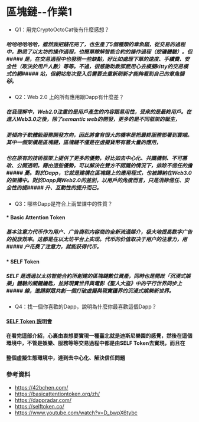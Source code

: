 區塊鏈--作業1
===

* Q1：用完CryptoOctoCat後有什麼感想？
##### 哈哈哈哈哈哈，雖然我把錢花完了，也生產了5個種類的章魚貓，從交易的過程中，熟悉了以太坊的操作過程，也簡單瞭解智能合約的操作過程（挖礦體驗）。但##### 是，在交易過程中也發現一些缺點，好比如處理下單的速度、手續費、安全性（取決於用戶人數）等等。不過，很感謝助教那麽用心去模擬kitty的交易模式的網##### 站，但網站每次登入后需要去重新刷新才能夠看到自己的章魚貓🐱。

* Q2：Web 2.0 上的所有應用跟Dapp有什麼差？
##### 在我理解中，Web2.0注重的是用戶產生的内容跟易用性，受衆的是最終用戶。在進入Web3.0之後，除了semantic web的開發，更多的是不同框架的誕生，
##### 更傾向于軟體級服務開發方向，因此將會有很大的機率是把最終服務部署到雲端。其中一個架構是區塊鏈，區塊鏈不僅是在虛擬貨幣有著大量的應用，
##### 也在原有的技術框架上提供了更多的優勢，好比如去中心化、共識機制、不可篡改、公開透明。藉由這些優勢，可以解決在雙方不認識的情況下，排除不信任的擔##### 憂。對於Dapp，它就是建構在區塊鏈上的應用程式，也被歸納在Web3.0的架構中。對於Dapp與Web2.0的差別，以用戶的角度而言，只是消除信任、安全性的提##### 升、互動性的提升而已。

* Q3：哪些Dapp是符合上兩堂課中的性質？
#### * Basic Attention Token
##### 基本注意力代币作为用户、广告商和内容商的全新流通媒介，极大地提高数字广告的投放效率。这都是在以太坊平台上实现。代币的价值取决于用户的注意力，用##### 户花费了注意力，就能获得代币。

#### * SELF Token
##### SELF 是透過以太坊智能合約所創建的區塊鏈數位資產，同時也是開啟「沉浸式娛樂」體驗的關鍵鑰匙，並將現實世界與電影《聖人大盜》中的平行世界同步上##### 線，邀請群眾共創一個打破虛擬與現實疆界的沉浸式娛樂新世界。

* Q4：找一個你喜歡的Dapp，說明為什麼你最喜歡這個Dapp？
#### [SELF Token 説明會](https://www.youtube.com/watch?v=D_bwpX6tybc)
#### 在看完這部介紹，心裏由衷想要實現一種臺北就是迪斯尼樂園的感覺，然後在這個環境中，不管是娛樂、服務等等交易過程中都是由SELF Token去實現，而且在
#### 整個虛擬生態環境中，達到去中心化、解決信任問題

### 參考資料
* https://42bchen.com/
* https://basicattentiontoken.org/zh/
* https://dappradar.com/
* https://selftoken.co/
* https://www.youtube.com/watch?v=D_bwpX6tybc
